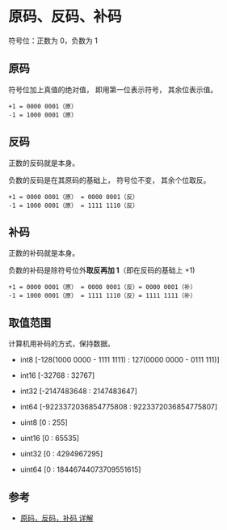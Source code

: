 # 原码、反码、补码

符号位：正数为 0，负数为 1

## 原码

符号位加上真值的绝对值，
即用第一位表示符号，
其余位表示值。

```
+1 = 0000 0001（原）
-1 = 1000 0001（原）
```

## 反码

正数的反码就是本身。

负数的反码是在其原码的基础上，
符号位不变，
其余个位取反。

```
+1 = 0000 0001（原） = 0000 0001（反）
-1 = 1000 0001（原） = 1111 1110（反）
```

## 补码

正数的补码就是本身。

负数的补码是除符号位外**取反再加 1**（即在反码的基础上 +1)

```
+1 = 0000 0001（原） = 0000 0001（反）= 0000 0001（补）
-1 = 1000 0001（原） = 1111 1110（反）= 1111 1111（补）
```

## 取值范围

计算机用补码的方式，保持数据。

- int8   [-128(1000 0000 - 1111 1111) : 127(0000 0000 - 0111 111)]
- int16  [-32768 : 32767]
- int32  [-2147483648 : 2147483647]
- int64  [-9223372036854775808 : 9223372036854775807]

- uint8  [0 : 255]
- uint16 [0 : 65535]
- uint32 [0 : 4294967295]
- uint64 [0 : 18446744073709551615]

## 参考

- [原码，反码，补码 详解](https://www.cnblogs.com/zhangziqiu/archive/2011/03/30/ComputerCode.html)
